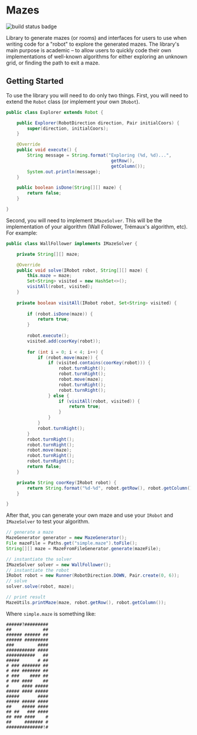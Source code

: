 # Mazes

![build status badge](https://github.com/guillonapa/mazes/workflows/Maven%20Build/badge.svg)

Library to generate mazes (or rooms) and interfaces for users to use when writing code for a "robot" to explore the generated mazes. The library's main purpose is academic – to allow users to quickly code their own implementations of well-known algorithms for either exploring an unknown grid, or finding the path to exit a maze.

## Getting Started

To use the library you will need to do only two things. First, you will need to extend the `Robot` class (or implement your own `IRobot`).

```java
public class Explorer extends Robot {

    public Explorer(RobotDirection direction, Pair initialCoors) {
        super(direction, initialCoors);
    }

    @Override
    public void execute() {
        String message = String.format("Exploring (%d, %d)...", 
                                        getRow(), 
                                        getColumn());
        System.out.println(message);
    }

    public boolean isDone(String[][] maze) {
        return false;
    }

}
```

Second, you will need to implement `IMazeSolver`. This will be the implementation of your algorithm (Wall Follower, Trémaux's algorithm, etc). For example:

```java
public class WallFollower implements IMazeSolver {

    private String[][] maze;

    @Override
    public void solve(IRobot robot, String[][] maze) {
        this.maze = maze;
        Set<String> visited = new HashSet<>();
        visitAll(robot, visited);
    }
    
    private boolean visitAll(IRobot robot, Set<String> visited) {
        
        if (robot.isDone(maze)) {
            return true;
        }
        
        robot.execute();
        visited.add(coorKey(robot));
        
        for (int i = 0; i < 4; i++) {
            if (robot.move(maze)) {
                if (visited.contains(coorKey(robot))) {
                    robot.turnRight();
                    robot.turnRight();
                    robot.move(maze);
                    robot.turnRight();
                    robot.turnRight();
                } else {
                    if (visitAll(robot, visited)) {
                        return true;
                    }
                }
            }
            robot.turnRight();
        }
        robot.turnRight();
        robot.turnRight();
        robot.move(maze);
        robot.turnRight();
        robot.turnRight();
        return false;
    }

    private String coorKey(IRobot robot) {
        return String.format("%d-%d", robot.getRow(), robot.getColumn());
    }

}
```

After that, you can generate your own maze and use your `IRobot` and `IMazeSolver` to test your algorithm.

```java
// generate a maze
MazeGenerator generator = new MazeGenerator();
File mazeFile = Paths.get("simple.maze").toFile();
String[][] maze = MazeFromFileGenerator.generate(mazeFile);

// instantiate the solver
IMazeSolver solver = new WallFollower();
// instantiate the robot
IRobot robot = new Runner(RobotDirection.DOWN, Pair.create(0, 6));
// solve
solver.solve(robot, maze);

// print result
MazeUtils.printMaze(maze, robot.getRow(), robot.getColumn());
```

Where `simple.maze` is something like:

```
######?#########
##            ##
###### ###### ##
###### #########
###         ####
########### ####
###########   ##
#####       # ##
# ### ####### ##
# ### ####### ##
# ###    #### ##
# ### ####    ##
#     #### #####
##### #### #####
#####       ####
##### ##### ####
##    ##### ####
## ##   ### ####
## ### ####    #
##     ####### #
##############!#
```